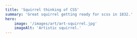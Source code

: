 ```yaml
---
title: 'Squirrel thinking of CSS'
summary: 'Great squirrel getting ready for scss in 1832.'
hero:
    image: '/images/art/art-squirrel.jpg'
    imageAlt: 'Artistic squirrel.'
---
```


